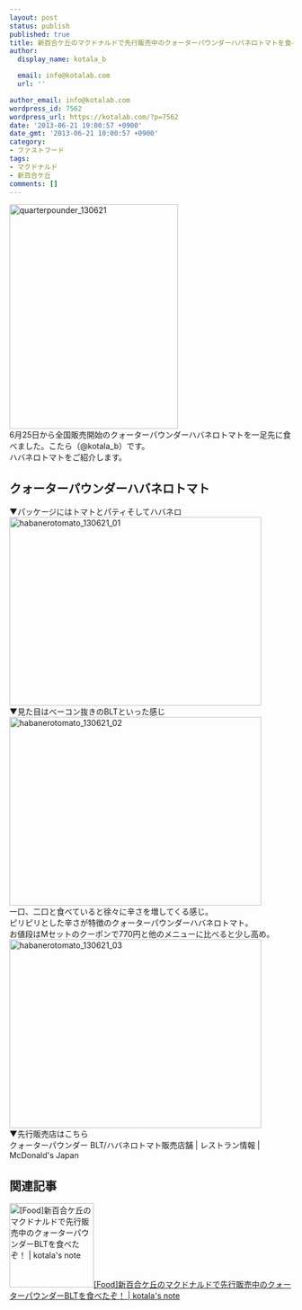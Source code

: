 ```yaml
---
layout: post
status: publish
published: true
title: 新百合ケ丘のマクドナルドで先行販売中のクォーターパウンダーハバネロトマトを食べたぞ！
author:
  display_name: kotala_b

  email: info@kotalab.com
  url: ''

author_email: info@kotalab.com
wordpress_id: 7562
wordpress_url: https://kotalab.com/?p=7562
date: '2013-06-21 19:00:57 +0900'
date_gmt: '2013-06-21 10:00:57 +0900'
category:
- ファストフード
tags:
- マクドナルド
- 新百合ケ丘
comments: []
---
```

<p><img src="https://kotalab.com/wp-content/uploads/quarterpounder_130621-300x400.jpg" alt="quarterpounder_130621" width="300" height="400" class="alignnone size-medium wp-image-7550" /><br />
6月25日から全国販売開始のクォーターパウンダーハバネロトマトを一足先に食べました。こたら（@kotala_b）です。<br />
ハバネロトマトをご紹介します。<br />
</p>
<!--more-->
<h2>クォーターパウンダーハバネロトマト</h2>
<p>▼パッケージにはトマトとパティそしてハバネロ<br />
<img src="https://kotalab.com/wp-content/uploads/habanerotomato_130621_01-448x336.jpg" alt="habanerotomato_130621_01" width="448" height="336" class="alignnone size-large wp-image-7566" /><br />
▼見た目はベーコン抜きのBLTといった感じ<br />
<img src="https://kotalab.com/wp-content/uploads/habanerotomato_130621_02-448x336.jpg" alt="habanerotomato_130621_02" width="448" height="336" class="alignnone size-large wp-image-7564" /><br />
一口、二口と食べていると徐々に辛さを増してくる感じ。<br />
ピリピリとした辛さが特徴のクォーターパウンダーハバネロトマト。<br />
お値段はMセットのクーポンで770円と他のメニューに比べると少し高め。<br />
<img src="https://kotalab.com/wp-content/uploads/habanerotomato_130621_03-448x336.jpg" alt="habanerotomato_130621_03" width="448" height="336" class="alignnone size-large wp-image-7565" /><br />
▼先行販売店はこちら<br />
<span class="removed_link" title="www.mcdonalds.co.jp/shop/search/campaign/qlb/top.php">クォーターパウンダー BLT/ハバネロトマト販売店舗 | レストラン情報 | McDonald's Japan</span></p>
<h2 class="rele">関連記事</h2>
<p><a href="https://kotalab.com/quarterpounder-blt" target="_blank"><img  class="alignleft" src="https://kotalab.com/wp-content/uploads/quarterpounder_130621_01-448x336.jpg" alt="[Food]新百合ケ丘のマクドナルドで先行販売中のクォーターパウンダーBLTを食べたぞ！ | kotala's note" width="150" /></a><a href="https://kotalab.com/quarterpounder-blt" target="_blank">[Food]新百合ケ丘のマクドナルドで先行販売中のクォーターパウンダーBLTを食べたぞ！ | kotala's note</a><br style="clear:both;" /></p>
